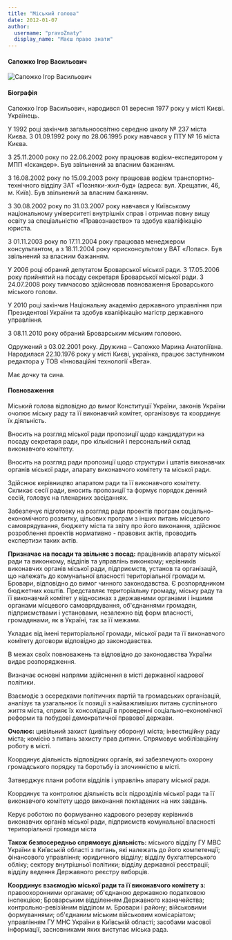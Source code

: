 ```yaml
---
title: "Міський голова"
date: 2012-01-07
author: 
  username: "pravoZnaty"
  display_name: "Маєш право знати"
---
```


#### Сапожко Ігор Васильович

![](https://mpz.brovary.org/wp-content/uploads/2011/12/Igor-Sapozhko.jpg "Сапожко Ігор Васильович")

#### Біографія

Сапожко Ігор Васильович, народився 01 вересня 1977 року у місті Києві. Українець.

У 1992 році закінчив загальноосвітню середню школу № 237 міста Києва. З 01.09.1992 року по 28.06.1995 року навчався у ПТУ № 16 міста Києва.

З 25.11.2000 року по 22.06.2002 року працював водієм-експедитором у МПП «Іскандер». Був звільнений за власним бажанням.

З 16.08.2002 року по 15.09.2003 року працював водієм транспортно-технічного відділу ЗАТ «Позняки-жил-буд» (адреса: вул. Хрещатик, 46, м. Київ). Був звільнений за власним бажанням.

З 30.08.2002 року по 31.03.2007 року навчався у Київському національному університеті внутрішніх справ і отримав повну вищу освіту за спеціальністю «Правознавство» та здобув кваліфікацію юриста.

З 01.11.2003 року по 17.11.2004 року працював менеджером консультантом, а з 18.11.2004 року юрисконсультом у ВАТ «Лопас». Був звільнений за власним бажанням.

У 2006 році обраний депутатом Броварської міської ради. З 17.05.2006 року прийнятий на посаду секретаря Броварської міської ради. З 24.07.2008 року тимчасово здійснював повноваження Броварського міського голови.

У 2010 році закінчив Національну академію державного управління при Президентові України та здобув кваліфікацію магістр державного управління.

З 08.11.2010 року обраний Броварським міським головою.

Одружений з 03.02.2001 року. Дружина – Сапожко Марина Анатоліївна. Народилася 22.10.1976 року у місті Києві, українка, працює заступником редактора у ТОВ «Інноваційні технології «Вега».

Має дочку та сина.

#### Повноваження

Міський голова відповідно до вимог Конституції України, законів України очолює міську раду та її виконавчий комітет, організовує та координує їх діяльність.

Вносить на розгляд міської ради пропозиції щодо кандидатури на посаду секретаря ради, про кількісний і персональний склад виконавчого комітету.

Вносить на розгляд ради пропозиції щодо структури і штатів виконавчих органів міської ради, апарату виконавчого комітету та міської ради.

Здійснює керівництво апаратом ради та її виконавчого комітету. Скликає сесії ради, вносить пропозиції та формує порядок денний сесій, головує на пленарних засіданнях.

Забезпечує підготовку на розгляд ради проектів програм соціально-економічного розвитку, цільових програм з інших питань місцевого самоврядування, бюджету міста та звіту про його виконання, здійснює розроблення проектів нормативно - правових актів, проводить експертизи таких актів.

**Призначає на посади та звільняє з посад:** працівників апарату міської ради та виконкому, відділів та управлінь виконкому; керівників виконавчих органів міської ради, підприємств, установ та організацій, що належать до комунальної власності територіальної громади м. Бровари, відповідно до вимог чинного законодавства. Є розпорядником бюджетних коштів. Представляє територіальну громаду, міську раду та її виконавчий комітет у відносинах з державними органами і іншими органами місцевого самоврядування, об'єднаннями громадян, підприємствами і установами, незалежно від форм власності, громадянами, як в Україні, так за її межами.

Укладає від імені територіальної громади, міської ради та її виконавчого комітету договори відповідно до законодавства.

В межах своїх повноважень та відповідно до законодавства України видає розпорядження.

Визначає основні напрями здійснення в місті державної кадрової політики.

Взаємодіє з осередками політичних партій та громадських організацій, аналізує та узагальнює їх позиції з найважливіших питань суспільного життя міста, сприяє їх консолідації в проведенні соціально-економічної реформи та побудові демократичної правової держави.

**Очолює:** цивільний захист (цивільну оборону) міста; інвестиційну раду міста; комісію з питань захисту прав дитини. Спрямовує мобілізаційну роботу в місті.

Координує діяльність відповідних органів, які забезпечують охорону громадського порядку та боротьбу із злочинністю в місті.

Затверджує плани роботи відділів і управлінь апарату міської ради.

Координує та контролює діяльність всіх підрозділів міської ради та її виконавчого комітету щодо виконання покладених на них завдань.

Керує роботою по формуванню кадрового резерву керівників виконавчих органів міської ради, підприємств комунальної власності територіальної громади міста

**Також безпосередньо спрямовує діяльність:** міського відділу ГУ МВС України в Київській області з питань, які належать до його компетенції; фінансового управління; юридичного відділу; відділу бухгалтерського обліку; сектору внутрішньої політики; відділу державної реєстрації; відділу ведення Державного реєстру виборців.

**Координує взаємодію міської ради та її виконавчого комітету з:** правоохоронними органами; об'єднаною державною податковою інспекцією; Броварським відділенням Державного казначейства; контрольно-ревізійним відділом м. Бровари і району; військовими формуваннями; об'єднаним міським військовим комісаріатом; управлінням ГУ МНС України в Київській області; засобами масової інформації, засновниками яких виступає міська рада.
